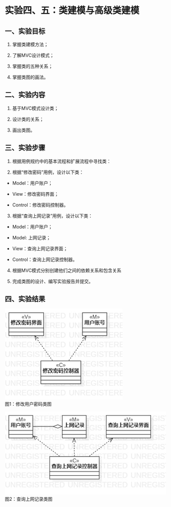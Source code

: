 ﻿# 实验四、五：类建模与高级类建模

## 一、实验目标

1. 掌握类建模方法；

2. 了解MVC设计模式；

3. 掌握类的五种关系；

4. 掌握类图的画法。

## 二、实验内容

1. 基于MVC模式设计类；

2. 设计类的关系；

3. 画出类图。

## 三、实验步骤

1. 根据用例规约中的基本流程和扩展流程中寻找类：

2. 根据“修改密码”用例，设计以下类：

 * Model：用户账户；

 * View：修改密码界面；

 * Control：修改密码控制器。
 
3. 根据“查询上网记录”用例，设计以下类：

 * Model：用户账户；

 * Model:  上网记录；

 * View：查询上网记录界面；  

 * Control：查询上网记录控制器。  

4. 根据MVC模式分别创建他们之间的依赖关系和包含关系

5. 完成类图的设计、编写实验报告并提交。

## 四、实验结果

![修改用户密码类图](./Lab4&5_ClassDiagram1.jpg)  
图1：修改用户密码类图

![查询上网记录类图](./Lab4&5_ClassDiagram2.jpg)  
图2：查询上网记录类图
